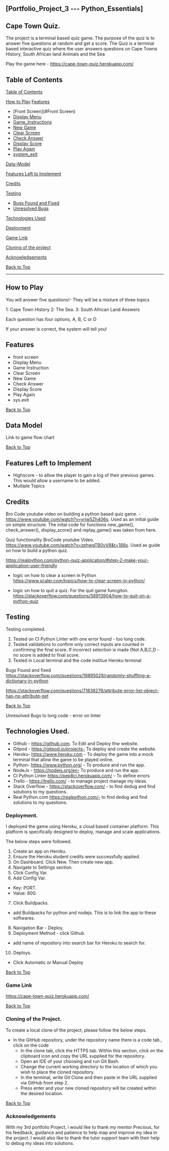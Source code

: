 ## [Portfolio_Project_3 --- Python_Essentials]

## Cape Town Quiz.

The project is a terminal based quiz game. The purpose of the quiz is to answer five questions at random and get a score. 
The Quiz is a terminal based interactive quiz where the user answers questions on Cape Towns History, South African land Animals and the Sea

Play the game here - https://cape-town-quiz.herokuapp.com/

## Table of Contents

[Table of Contents](#table-of-contents)

[How to Play](#how-to-play)
[Features](#features)
- [Front Screen](#Front Screen)
- [Display Menu](#display_menu)
- [Game_Instructions](#game_instructions)
- [New Game](#new_game)
- [Clear Screen](#clear_screen)
- [Check Answer](#check_answer)
- [Display Score](#display_score)
- [Play Again](#play-again)
- [system_exit](#system_exit)

[Data-Model](#data-model)

[Features Left to Implement](#features-left-to-implement)

[Credits](#credits)

[Testing](#testing)
- [Bugs Found and Fixed](#bugs-found-and-fixed)
- [Unresolved Bugs](#unresolved-bugs)

[Technologies Used](#technologies-used)

[Deployment](#deployment)

[Game Link](#game-link)

[Cloning of the project](#cloning-of-the-project)

[Acknowledgements](#acknowledgements)

[Back to Top](#table-of-contents)

<hr>

## How to Play

You will answer five questions!- They will be a mixture of three topics

 1: Cape Town History
 2: The Sea. 
 3: South African Land Answers

 Each question has four options, A, B, C or D

 If your answer is correct, the system will tell you! 

## Features

* front screen
* Display Menu
* Game Instruction
* Clear Screen
* New Game
* Check Answer
* Display Score
* Play Again
* sys.exit

[Back to Top](#table-of-contents)

## Data Model
Link to game flow chart

[Back to Top](#table-of-contents)

## Features Left to Implement
- Highscore - to allow the player to gain a log of their previous games. This would allow a username to be added.
- Multiple Topics 

## Credits
Bro Code youtube video on building a python based quiz game. - https://www.youtube.com/watch?v=yriw5Zh406s.
Used as an initial guide on simple structure. The inital code for functions new_game(), check_answer(), display_score() and replay_game() was taken from here.

Quiz functionality
BroCode youtube Video. https://www.youtube.com/watch?v=zehwgTB0vV8&t=188s.
Used as guide on how to build a python quiz.

https://realpython.com/python-quiz-application/#step-2-make-your-application-user-friendly

- logic on how to clear a screen in Python
https://www.scaler.com/topics/how-to-clear-screen-in-python/

- logic on how to quit a quiz. For the quit game funcgiton.
https://stackoverflow.com/questions/58913904/how-to-quit-on-a-python-quiz



## Testing

Testing completed. 
1) Tested on CI Python Linter with one error found - too long code. 
2) Tested validations to confirm only correct inputs are counted in confirming the final score. If incorrect selection is made (Not A,B,C,D - no score is added to final score.
3) Tested in Local terminal and the code institue Heroku terminal


Bugs Found and fixed
https://stackoverflow.com/questions/19895028/randomly-shuffling-a-dictionary-in-python

https://stackoverflow.com/questions/71838278/attribute-error-list-object-has-no-attribute-get

[Back to Top](#table-of-contents)

Unresolved Bugs
to long code - error on linter

## Technologies Used.

- Github - https://github.com. To Edit and Deploy thw website.
- Gitpod - https://gitpod.io/projects- To deploy and create the website.
- Heroku- https://www.heroku.com - To deploy the game into a mock terminal that allow the game to be played online.
- Python- https://www.python.org/ - To produce and run the app.
- NodeJs - https://nodejs.org/en- To produce and run the app.
- CI Python Linter https://pep8ci.herokuapp.com/ - To define errors
- Trello - https://trello.com/ - to manage project manage my ideas.
- Stack Overflow - https://stackoverflow.com/ - to find dedug and find solutions to my questions. 
- Real Python.com https://realpython.com/- to find dedug and find solutions to my questions.

### Deployment.
I deployed the game using Heroku, a cloud based container platform. This platform is specifically designed to deploy, manage and scale applications.

The below steps were followed.
1) Create an app on Heroku.
2) Ensure the Heroku student credits were successfully applied.
3) On Dashboard. Click New. Then create new app.
4) Navigate to Settings section.
5) Click Config Var.
6) Add Config Var.
- Key: PORT.
- Value: 800.
7) Click Buildpacks.
- add Buildpacks for python and nodejs. This is to link the app to these softwares.
8) Navigation Bar - Deploy.
9) Deployment Method - click Github
- add name of repository into search bar for Heroku to search for.
10) Deploys.
- Click Automatic or Manual Deploy 

[Back to Top](#table-of-contents)

### Game Link
https://cape-town-quiz.herokuapp.com/

[Back to Top](#table-of-contents)

### Cloning of the Project.

To create a local clone of the project, please follow the below steps.
- In the GitHub repository, under the repository name there is a code tab., click on the code
  - In the clone tab, click the HTTPS tab. Within this section, click on the clipboard icon and copy the URL supplied for the repository.
  - Open an IDE of your choosing and run Git Bash.
  - Change the current working directory to the location of which you wish to place the cloned repository.
  - In the terminal, write Git Clone and then paste in the URL supplied via GitHub from step 2.
  - Press enter and your new cloned repository will be created within the desired location.
  
[Back to Top](#table-of-contents)

### Acknowledgements

With my 3rd portfolio Project, i would like to thank my mentor Precious, for his feedback, guidance and patience to help map and improve my idea in the project. 
I would also like to thank the tutor support team with their help to debug my ideas into solutions.
